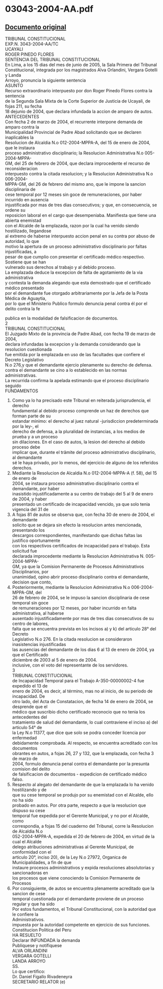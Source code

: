 
03043-2004-AA.pdf
=================
  
[Documento original](https://tc.gob.pe/jurisprudencia/2005/03043-2004-AA.pdf)  
---  
TRIBUNAL CONSTITUCIONAL  
EXP.N. 3043-2004-AA/TC  
UCAYALI  
ROGER PINEDO FLORES  
SENTENCIA DEL TRIBUNAL CONSTITUCIONAL  
En Lima, a los 15 dias del mes de junio de 2005, la Sala Primera del Tribunal  
Constitucional, integrada por los magistrados Alva Orlandini, Vergara Gotelli y Landa  
Arroyo, pronuncia la siguiente sentencia  
ASUNTO  
Recurso extraordinario interpuesto por don Roger Pinedo Flores contra la sentencia  
de la Segunda Sala Mixta de la Corte Superior de Justicia de Ucayali, de fojas 211, su fecha  
18 dejunio de 2004, que declara infundada la accion de amparo de autos.  
ANTECEDENTES  
Con fecha 2 de marzo de 2004, el recurrente interpone demanda de amparo contra la  
Municipalidad Provincial de Padre Abad solicitando que se declaren inaplicables la  
Resolucion de Alcaldia N.o 012-2004-MPPA-A, del 15 de enero de 2004, que le instaura  
proceso administrativo disciplinario; la Resolucion Administrativa N.o 005-2004-MPPA-  
GM, del 25 de febrero de 2004, que declara improcedente el recurso de reconsideracion  
interpuesto contra la citada resolucion; y la Resolucion Administrativa N.o 006-2004-  
MPPA-GM, del 26 de febrero del mismo ano, que le impone la sancion disciplinaria de  
cese temporal por 12 meses sin goce de remuneraciones, por haber incurrido en ausencia  
injustificada por mas de tres dias consecutivos; y que, en consecuencia, se ordene su  
reposicion laboral en el cargo que desempeniaba. Manifiesta que tiene una abierta enemistad  
con el Alcalde de la emplazada, razon por la cual ha venido siendo hostilizado, llegandose  
al extremo de haberse interpuesto accion penal en su contra por abuso de autoridad, lo que  
motivo la apertura de un proceso administrativo disciplinario por faltas injustificadas, a  
pesar de que cumplio con presentar el certificado médico respectivo. Sostiene que se han  
vulnerado sus derechos al trabajo y al debido proceso.  
La emplazada deduce la excepcion de falta de agotamiento de la via administrativa  
y contesta la demanda alegando que esta demostrado que el certificado médico presentado  
por el demandante fue otorgado arbitrariamente por la Jefa de la Posta Médica de Aguaytia,  
por lo que el Ministerio Publico formulo denuncia penal contra él por el delito contra la fe  
  
publica en la modalidad de falsificacion de documentos.  
2  
TRIBUNAL CONSTITUCIONAL  
El Juzgado Mixto de la provincia de Padre Abad, con fecha 19 de marzo de 2004,  
declara infundadas la excepcion y la demanda considerando que la resolucion cuestionada  
fue emitida por la emplazada en uso de las facultades que confiere el Decreto Legislativo  
N.o 276,y que el demandante ejercio plenamente su derecho de defensa.  
contra el demandante se cino a lo establecido en las normas administrativas.  
La recurrida confirma la apelada estimando que el proceso disciplinario seguido  
FUNDAMENTOS  
1. Como ya lo ha precisado este Tribunal en reiterada jurisprudencia, el derecho  
fundamental al debido proceso comprende un haz de derechos que forman parte de su  
estandar minimo: el derecho al juez natural -jurisdiccion predeterminada por la ley-, el  
derecho de defensa, a la pluralidad de instancias, a los medios de prueba y a un proceso  
sin dilaciones. En el caso de autos, la lesion del derecho al debido proceso debe  
implicar que, durante el trâmite del proceso administrativo disciplinario, al demandante  
sé le haya privado, por lo menos, del ejercicio de alguno de los referidos derechos.  
2. Mediante la Resolucion de Alcaldia N.o 012-2004-MPPA-A (f. 58), del 15 de enero de  
2004, se instaura proceso administrativo disciplinario contra el demandante, por haber  
inasistido injustificadamente a su centro de trabajo del 5 al 9 de enero de 2004, y haber  
presentado un certificado de incapacidad vencido, ya que solo tenia vigencia del 31 de  
3. A fojas 81 de autos se observa que, con fecha 30 de enero de 2004, el demandante  
solicito que se dejara sin efecto la resolucion antes mencionada, presentando los  
descargos correspondientes, manifestando que dichas faltas las justifico oportunamente  
con los respectivos certificados de incapacidad para el trabajo. Esta solicitud fue  
declarada improcedente mediante la Resolucion Administrativa N. 005-2004-MPPA-  
GM, ya que la Comision Permanente de Procesos Administrativos Disciplinarios, por  
unanimidad, opino abrir proceso disciplinario contra el demandante, decision que conto,  
4. Posteriormente, mediante la Resolucion Administrativa N.o 006-2004-MPPA-GM, del  
26 de febrero de 2004, se le impuso la sancion disciplinaria de cese temporal sin goce  
de remuneraciones por 12 meses, por haber incurrido en falta administrativa, al haberse  
ausentado injustificadamente por mas de tres dias consecutivos de su centro de labores,  
falta que se encuentra prevista en los incisos a) y k) del articulo 28° del Decreto  
Legislativo N.o 276. En la citada resolucion se consideraron inasistencias injustificadas  
las ausencias del demandante de los dias 6 al 13 de enero de 2004, ya que el Certificado  
diciembre de 2003 al 5 de enero de 2004.  
inclusive, con el voto del representante de los servidores.  
3  
TRIBUNAL CONSTITUCIONAL  
de Incapacidad Temporal para el Trabajo A-350-00000002-4 fue expedido el 13 de  
enero de 2004, es decir, al término, mas no al inicio, de su periodo de incapacidad. De  
otro lado, del Acta de Constatacion, de fecha 14 de enero de 2004, se desprende que el  
médico que suscribio dicho certificado reconocio que no tenia los antecedentes del  
tratamiento de salud del demandante, lo cual contraviene el inciso a) del articulo 54° de  
la Ley N.o 11377, que dice que solo se podra conceder licencia por enfermedad  
debidamente comprobada. Al respecto, se encuentra acreditado con los documentos  
obrantes en autos, a fojas 26, 27 y 132, que la emplazada, con fecha 3 de marzo de  
2004, formulo denuncia penal contra el demandante por la presunta comision del delito  
de falsificacion de documentos - expedicion de certificado médico falso.  
5. Respecto al alegato del demandante de que la emplazada lo ha venido hostilizando y de  
que su cese temporal se produjo por su enemistad con el Alcalde, ello no ha sido  
probado en autos. Por otra parte, respecto a que la resolucion que dispuso su cese  
temporal fue expedida por el Gerente Municipal, y no por el Alcalde, como  
correspondia, a fojas 15 del cuaderno del Tribunal, corre la Resolucion de Alcaldia N.o  
052-2004-MPPA-A, expedida el 20 de febrero de 2004, en virtud de la cual el Alcalde  
delego atribuciones administrativas al Gerente Municipal, de conformidad con el  
articulo 20°, inciso 20), de la Ley N.o 27972, Organica de Municipalidades, a fin de que  
instaure procesos administrativos y expida resoluciones absolutorias y sancionadoras en  
los procesos que viene conociendo la Comision Permanente de Procesos  
6. Por consiguiente, de autos se encuentra plenamente acreditado que la sancion de cese  
temporal cuestionada por el demandante proviene de un proceso regular y que ha sido  
Por estos fundamentos, el Tribunal Constitucional, con la autoridad que le confiere la  
Administrativos.  
impuesta por la autoridad competente en ejercicio de sus funciones.  
Constitucion Politica del Peru  
HA RESUELTO  
Declarar INFUNDADA la demanda  
Publiquese y notifiquese  
ALVA ORLANDINI  
VERGARA GOTELLI  
LANDA ARROYO  
SS.  
Lo que certifico:  
Dr. Daniel Figallo Rivadeneyra  
SECRETARIO RELATOR (e)